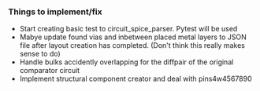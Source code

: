 ### Things to implement/fix
- Start creating basic test to circuit_spice_parser. Pytest will be used
- Mabye update found vias and inbetween placed metal layers to JSON file after layout creation has completed.
  (Don't think this really makes sense to do)
- Handle bulks accidently overlapping for the diffpair of the original comparator circuit
- Implement structural component creator and deal with pins4w4567890